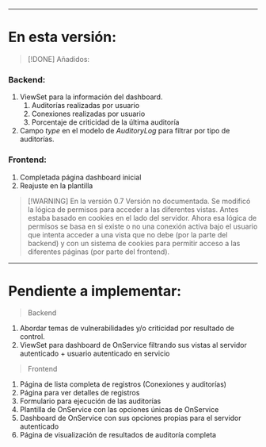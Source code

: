 
----
# En esta versión: 

> [!DONE] Añadidos: 

### Backend: 
1. ViewSet para la información del dashboard. 
	1. Auditorías realizadas por usuario
	2. Conexiones realizadas por usuario
	3. Porcentaje de criticidad de la última auditoría
2. Campo *type* en el modelo de *AuditoryLog* para filtrar por tipo de auditorías. 

### Frontend: 
1. Completada página dashboard inicial
2. Reajuste en la plantilla

> [!WARNING] En la versión 0.7
> Versión no documentada. Se modificó la lógica de permisos para acceder a las diferentes vistas. Antes estaba basado en cookies en el lado del servidor. Ahora esa lógica de permisos se basa en si existe o no una conexión activa bajo el usuario que intenta acceder a una vista que no debe (por la parte del backend) y con un sistema de cookies para permitir acceso a las diferentes páginas (por parte del frontend).

---
# Pendiente a implementar: 

> Backend

1. Abordar temas de vulnerabilidades y/o criticidad por resultado de control. 
2. ViewSet para dashboard de OnService filtrando sus vistas al servidor autenticado + usuario autenticado en servicio

> Frontend

1. Página de lista completa de registros (Conexiones y auditorías)
2. Página para ver detalles de registros
3. Formulario para ejecución de las auditorías
4. Plantilla de OnService con las opciones únicas de OnService 
5. Dashboard de OnService con sus opciones propias para el servidor autenticado
6. Página de visualización de resultados de auditoría completa

